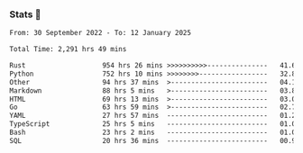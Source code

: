 ### Stats 👋
<!--START_SECTION:waka-->

```txt
From: 30 September 2022 - To: 12 January 2025

Total Time: 2,291 hrs 49 mins

Rust                   954 hrs 26 mins >>>>>>>>>>---------------   41.65 %
Python                 752 hrs 10 mins >>>>>>>>-----------------   32.82 %
Other                  94 hrs 37 mins  >------------------------   04.13 %
Markdown               88 hrs 5 mins   >------------------------   03.84 %
HTML                   69 hrs 13 mins  >------------------------   03.02 %
Go                     63 hrs 59 mins  >------------------------   02.79 %
YAML                   27 hrs 57 mins  -------------------------   01.22 %
TypeScript             25 hrs 5 mins   -------------------------   01.09 %
Bash                   23 hrs 2 mins   -------------------------   01.01 %
SQL                    20 hrs 36 mins  -------------------------   00.90 %
```

<!--END_SECTION:waka-->

<!--
**buhaytza2005/buhaytza2005** is a ✨ _special_ ✨ repository because its `README.md` (this file) appears on your GitHub profile.

Here are some ideas to get you started:

- 🔭 I’m currently working on ...
- 🌱 I’m currently learning ...
- 👯 I’m looking to collaborate on ...
- 🤔 I’m looking for help with ...
- 💬 Ask me about ...
- 📫 How to reach me: ...
- 😄 Pronouns: ...
- ⚡ Fun fact: ...
-->


